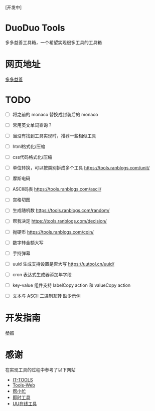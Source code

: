 [开发中]

# DuoDuo Tools

多多益善工具箱，一个希望实现很多工具的工具箱

# 网页地址

[多多益善](https://duoduo.work)

# TODO

- [ ] 将之前的 monaco 替换成封装后的 monaco
- [ ] 常用英文单词查询？
- [ ] 当没有找到工具实现时，推荐一些相似工具
- [ ] html格式化/压缩
- [ ] css代码格式化/压缩
- [ ] 单位转换，可以按类别拆成多个工具   https://tools.ranblogs.com/unit/
- [ ] 摩斯电码
- [ ] ASCII码表 https://tools.ranblogs.com/ascii/
- [ ] 宫格切图
- [ ] 生成随机数 https://tools.ranblogs.com/random/
- [ ] 帮我决定 https://tools.ranblogs.com/decision/
- [ ] 抛硬币 https://tools.ranblogs.com/coin/
- [ ] 数字转金额大写 
- [ ] 手持弹幕
- [ ] uuid 生成支持设置是否大写 https://uutool.cn/uuid/
- [ ] cron 表达式生成器添加年字段
- [ ] key-value 组件支持 labelCopy action 和 valueCopy action
- [ ] 文本与 ASCII 二进制互转 缺少示例


# 开发指南

[参照](./develop-guide.md)

# 感谢

在实现工具的过程中参考了以下网站

- [IT-TOOLS](https://www.aiotools.top/)
- [Tools-Web](https://tools.ranblogs.com/)
- [帮小忙](https://tool.browser.qq.com/)
- [即时工具](https://www.67tool.com/)
- [UU在线工具](https://uutool.cn/)
